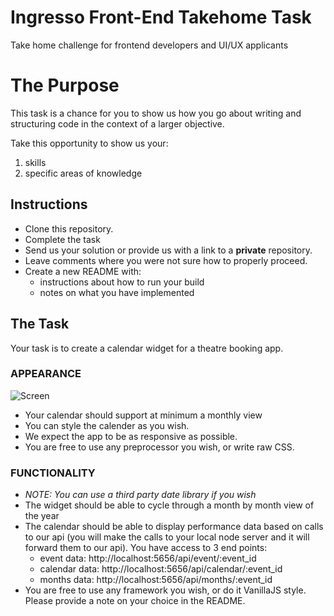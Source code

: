 # Ingresso Front-End Takehome Task
Take home challenge for frontend developers and UI/UX applicants

# The Purpose

This task is a chance for you to show us how you go about writing and
structuring code in the context of a larger objective.

Take this opportunity to show us your:

1. skills
1. specific areas of knowledge

## Instructions

* Clone this repository.
* Complete the task
* Send us your solution or provide us with a link to a **private** repository.
* Leave comments where you were not sure how to properly proceed.
* Create a new README with:
    - instructions about how to run your build
    - notes on what you have implemented

## The Task

Your task is to create a calendar widget for a theatre booking app.

### APPEARANCE

![Screen](https://raw.githubusercontent.com/ingresso-group/frontend-takehome/master/assets/calendar.png)

* Your calendar should support at minimum a monthly view
* You can style the calender as you wish.
* We expect the app to be as responsive as possible.
* You are free to use any preprocessor you wish, or write raw CSS.

### FUNCTIONALITY

* *NOTE: You can use a third party date library if you wish*
* The widget should be able to cycle through a month by month view of the year
* The calendar should be able to display performance data based on calls to
our api (you will make the calls to your local node server and it will forward
them to our api). You have access to 3 end points:
    - event data: http://localhost:5656/api/event/:event_id
    - calendar data: http://localhost:5656/api/calendar/:event_id
    - months data: http://localhost:5656/api/months/:event_id
* You are free to use any framework you wish, or do it VanillaJS style. Please
provide a note on your choice in the README.
